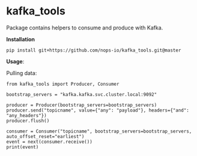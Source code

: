 
# kafka_tools
Package contains helpers to consume and produce with Kafka.
  


**Installation**

    pip install git+https://github.com/nops-io/kafka_tools.git@master

**Usage**:

Pulling data:

    from kafka_tools import Producer, Consumer

    bootstrap_servers = "kafka.kafka.svc.cluster.local:9092"

    producer = Producer(bootstrap_servers=bootstrap_servers)
    producer.send("topicname", value={"any": "payload"}, headers={"and": "any_headers"})
    producer.flush()

    consumer = Consumer("topicname", bootstrap_servers=bootstrap_servers, auto_offset_reset="earliest")
    event = next(consumer.receive())
    print(event)
